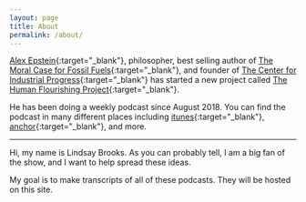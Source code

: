 ```yaml
---
layout: page
title: About
permalink: /about/
---
```


[Alex Epstein](https://twitter.com/alexepstein?lang=en){:target="\_blank"}, philosopher, best selling author of [The Moral Case for Fossil Fuels](http://amzn.to/1F4g9ae){:target="\_blank"}, and founder of [The Center for Industrial Progress](http://industrialprogress.com/){:target="\_blank"} has started a new project called [The Human Flourishing Project](http://industrialprogress.com/the-human-flourishing-project/){:target="\_blank"}.

He has been doing a weekly podcast since August 2018. You can find the podcast in many different places including [itunes](https://itunes.apple.com/us/podcast/the-human-flourishing-project/id1426565257?mt=2){:target="\_blank"}, [anchor](https://anchor.fm/humanflourishingproject){:target="\_blank"}, and more.

---

Hi, my name is Lindsay Brooks. As you can probably tell, I am a big fan of the show, and I want to help spread these ideas.

My goal is to make transcripts of all of these podcasts. They will be hosted on this site.
